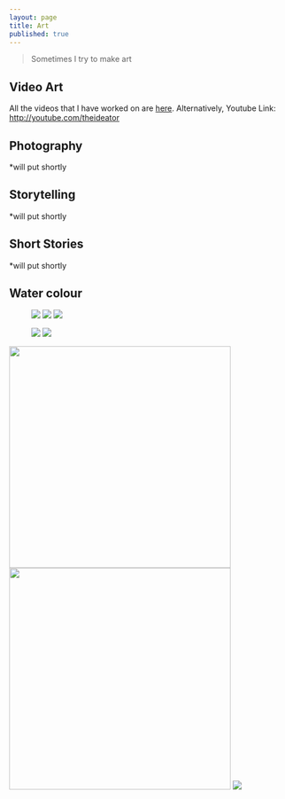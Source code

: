 ```yaml
---
layout: page
title: Art
published: true
---
```


> Sometimes I try to make art

## Video Art

All the videos that I have worked on are [here](/pages/video/).
Alternatively, Youtube Link: <http://youtube.com/theideator>

## Photography

*will put shortly

## Storytelling

*will put shortly

## Short Stories

*will put shortly

## Water colour

<figure class="third">
	<img src="/assets/img/wc_boxworld.jpg">
	<img src="/assets/img/wc_stairs.jpg">
	<img src="/assets/img/wc_fly.jpg">
	
</figure>
<figure class="half">
	<img src="/assets/img/wc_horse.jpg">
	<img src="/assets/img/wc_flowermachine.jpg">
	</figure>
	
<img src="/assets/img/wc_boxworld.jpg" width= "400px" margin-right="10px"> 	<img src="/assets/img/wc_stairs.jpg" width= "400px" margin-right="10px">
<img src="/assets/img/wc_fly.jpg">	
	
